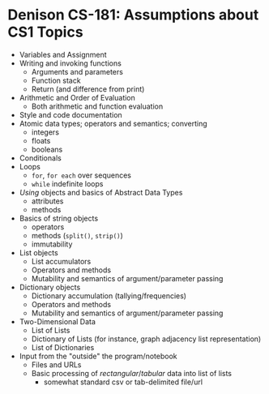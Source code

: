 # Denison CS-181: Assumptions about CS1 Topics

  - Variables and Assignment
  - Writing and invoking functions  
    - Arguments and parameters
    - Function stack
    - Return (and difference from print)
  - Arithmetic and Order of Evaluation  
    - Both arithmetic and function evaluation  
  - Style and code documentation
  - Atomic data types; operators and semantics; converting
    - integers
    - floats
    - booleans
  - Conditionals
  - Loops
    - `for`, `for each` over sequences
    - `while` indefinite loops
  - *Using* objects and basics of Abstract Data Types
    - attributes
    - methods
  - Basics of string objects
    - operators
    - methods (`split()`, `strip()`)
    - immutability
  - List objects
    - List accumulators
    - Operators and methods
    - Mutability and semantics of argument/parameter passing
  - Dictionary objects
    - Dictionary accumulation (tallying/frequencies)
    - Operators and methods
    - Mutability and semantics of argument/parameter passing
  - Two-Dimensional Data
    - List of Lists
    - Dictionary of Lists (for instance, graph adjacency list representation)
    - List of Dictionaries
  - Input from the "outside" the program/notebook
    - Files and URLs
    - Basic processing of *rectangular*/*tabular* data into list of lists
      - somewhat standard csv or tab-delimited file/url
